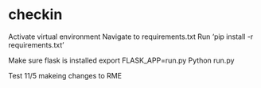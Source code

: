 # checkin
Activate virtual environment 
Navigate to requirements.txt 
Run ‘pip install -r requirements.txt’ 

Make sure flask is installed 
export FLASK_APP=run.py
Python run.py

Test 11/5 makeing changes to RME
